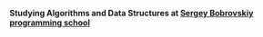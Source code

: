 **Studying Algorithms and Data Structures at [Sergey Bobrovskiy programming school](https://vk.com/lambda_brain)**
